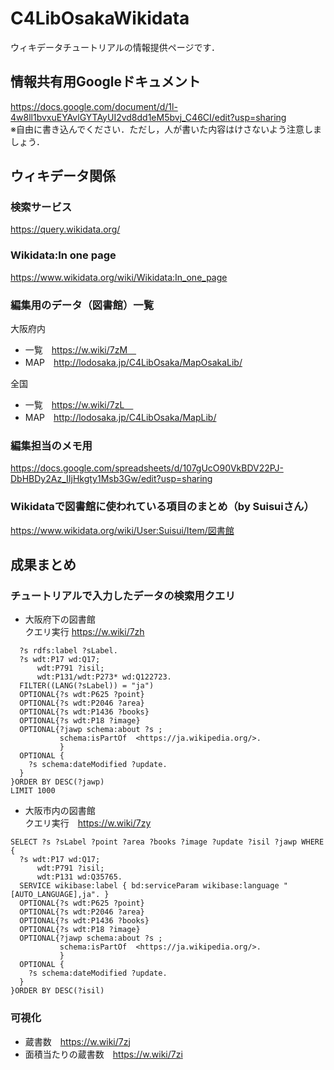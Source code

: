# C4LibOsakaWikidata
ウィキデータチュートリアルの情報提供ページです．

## 情報共有用Googleドキュメント
https://docs.google.com/document/d/1l-4w8ll1bvxuEYAvlGYTAyUI2vd8dd1eM5bvj_C46CI/edit?usp=sharing  
※自由に書き込んでください．ただし，人が書いた内容はけさないよう注意しましょう．

## ウィキデータ関係
### 検索サービス
https://query.wikidata.org/

### Wikidata:In one page
https://www.wikidata.org/wiki/Wikidata:In_one_page


### 編集用のデータ（図書館）一覧
大阪府内  
- 一覧　https://w.wiki/7zM　
- MAP　http://lodosaka.jp/C4LibOsaka/MapOsakaLib/  　
  
全国  
- 一覧　https://w.wiki/7zL　
- MAP　http://lodosaka.jp/C4LibOsaka/MapLib/

### 編集担当のメモ用
https://docs.google.com/spreadsheets/d/107gUcO90VkBDV22PJ-DbHBDy2Az_IIjHkgty1Msb3Gw/edit?usp=sharing

### Wikidataで図書館に使われている項目のまとめ（by Suisuiさん）
https://www.wikidata.org/wiki/User:Suisui/Item/図書館

## 成果まとめ
### チュートリアルで入力したデータの検索用クエリ
- 大阪府下の図書館  
クエリ実行 https://w.wiki/7zh  
```SELECT ?s ?sLabel ?point ?area ?books ?image ?update ?isil ?jawp WHERE {
  ?s rdfs:label ?sLabel.
  ?s wdt:P17 wd:Q17;     
      wdt:P791 ?isil;
      wdt:P131/wdt:P273* wd:Q122723.
  FILTER((LANG(?sLabel)) = "ja")
  OPTIONAL{?s wdt:P625 ?point}
  OPTIONAL{?s wdt:P2046 ?area}
  OPTIONAL{?s wdt:P1436 ?books}
  OPTIONAL{?s wdt:P18 ?image}
  OPTIONAL{?jawp schema:about ?s ;
           schema:isPartOf	<https://ja.wikipedia.org/>.
           }
  OPTIONAL { 
    ?s schema:dateModified ?update.
  }
}ORDER BY DESC(?jawp)
LIMIT 1000
```
- 大阪市内の図書館  
クエリ実行　https://w.wiki/7zy  
```
SELECT ?s ?sLabel ?point ?area ?books ?image ?update ?isil ?jawp WHERE {
  ?s wdt:P17 wd:Q17;     
      wdt:P791 ?isil;      
      wdt:P131 wd:Q35765.
  SERVICE wikibase:label { bd:serviceParam wikibase:language "[AUTO_LANGUAGE],ja". }
  OPTIONAL{?s wdt:P625 ?point}
  OPTIONAL{?s wdt:P2046 ?area}
  OPTIONAL{?s wdt:P1436 ?books}
  OPTIONAL{?s wdt:P18 ?image}
  OPTIONAL{?jawp schema:about ?s ;
           schema:isPartOf	<https://ja.wikipedia.org/>.
           }
  OPTIONAL { 
    ?s schema:dateModified ?update.
  }
}ORDER BY DESC(?isil)
```

### 可視化
- 蔵書数　https://w.wiki/7zj
- 面積当たりの蔵書数　https://w.wiki/7zi
